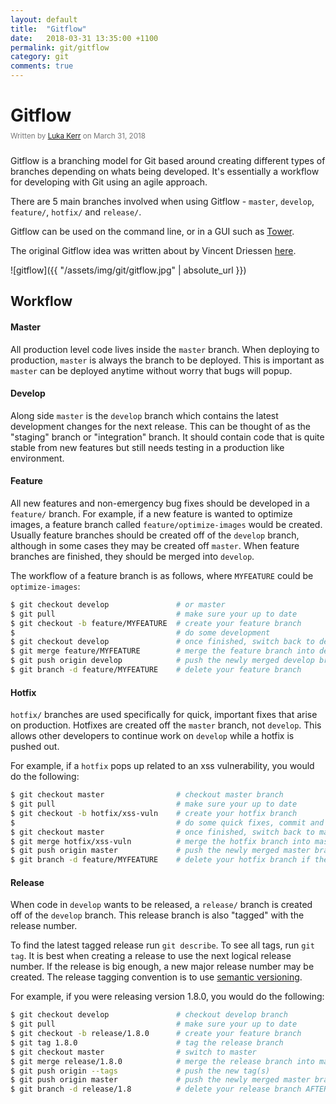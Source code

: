 ```yaml
---
layout: default
title:  "Gitflow"
date:   2018-03-31 13:35:00 +1100
permalink: git/gitflow
category: git
comments: true
---
```


# Gitflow

<small style="color: #777; top: -10px; position: relative">
  Written by <a href="https://github.com/lukakerr">Luka Kerr</a> on March 31, 2018
</small>

Gitflow is a branching model for Git based around creating different types of branches depending on whats being developed. It's essentially a workflow for developing with Git using an agile approach.

There are 5 main branches involved when using Gitflow - `master`, `develop`, `feature/`, `hotfix/` and `release/`.

Gitflow can be used on the command line, or in a GUI such as [Tower](https://www.git-tower.com/).

The original Gitflow idea was written about by Vincent Driessen [here](http://nvie.com/posts/a-successful-git-branching-model/).

![gitflow]({{ "/assets/img/git/gitflow.jpg" | absolute_url }})

## Workflow

#### Master

All production level code lives inside the `master` branch. When deploying to production, `master` is always the branch to be deployed. This is important as `master` can be deployed anytime without worry that bugs will popup.

#### Develop

Along side `master` is the `develop` branch which contains the latest development changes for the next release. This can be thought of as the "staging" branch or "integration" branch. It should contain code that is quite stable from new features but still needs testing in a production like environment.

#### Feature

All new features and non-emergency bug fixes should be developed in a `feature/` branch. For example, if a new feature is wanted to optimize images, a feature branch called `feature/optimize-images` would be created. Usually feature branches should be created off of the `develop` branch, although in some cases they may be created off `master`. When feature branches are finished, they should be merged into `develop`.

The workflow of a feature branch is as follows, where `MYFEATURE` could be `optimize-images`:

```bash
$ git checkout develop               # or master
$ git pull                           # make sure your up to date
$ git checkout -b feature/MYFEATURE  # create your feature branch
$                                    # do some development
$ git checkout develop               # once finished, switch back to develop
$ git merge feature/MYFEATURE        # merge the feature branch into develop
$ git push origin develop            # push the newly merged develop branch
$ git branch -d feature/MYFEATURE    # delete your feature branch
```

#### Hotfix

`hotfix/` branches are used specifically for quick, important fixes that arise on production. Hotfixes are created off the `master` branch, not `develop`. This allows other developers to continue work on `develop` while a hotfix is pushed out.

For example, if a `hotfix` pops up related to an xss vulnerability, you would do the following:

```bash
$ git checkout master                # checkout master branch
$ git pull                           # make sure your up to date
$ git checkout -b hotfix/xss-vuln    # create your hotfix branch
$                                    # do some quick fixes, commit and test
$ git checkout master                # once finished, switch back to master
$ git merge hotfix/xss-vuln          # merge the hotfix branch into master
$ git push origin master             # push the newly merged master branch
$ git branch -d feature/MYFEATURE    # delete your hotfix branch if the issue has been resolved
```

#### Release

When code in `develop` wants to be released, a `release/` branch is created off of the `develop` branch. This release branch is also "tagged" with the release number.

To find the latest tagged release run `git describe`. To see all tags, run `git tag`. It is best when creating a release to use the next logical release number. If the release is big enough, a new major release number may be created. The release tagging convention is to use [semantic versioning](https://semver.org/).

For example, if you were releasing version 1.8.0, you would do the following:

```bash
$ git checkout develop               # checkout develop branch
$ git pull                           # make sure your up to date
$ git checkout -b release/1.8.0      # create your feature branch
$ git tag 1.8.0                      # tag the release branch
$ git checkout master                # switch to master
$ git merge release/1.8.0            # merge the release branch into master
$ git push origin --tags             # push the new tag(s)
$ git push origin master             # push the newly merged master branch 
$ git branch -d release/1.8          # delete your release branch AFTER master has been deployed, incase hotfixes need to be released in the same release version
```